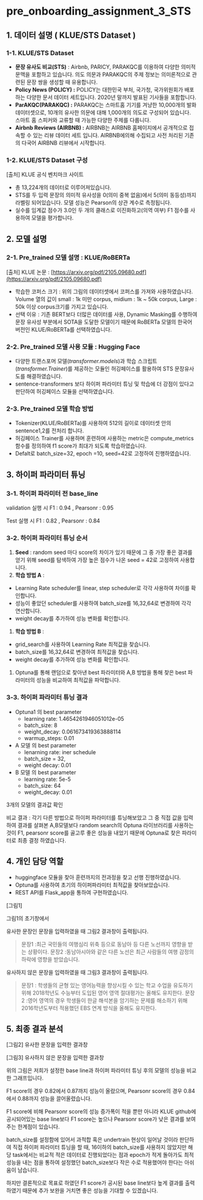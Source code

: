 # pre_onboarding_assignment_3_STS

## 1. 데이터 설명 ( KLUE/STS Dataset )

### 1-1. KLUE/STS Dataset

- **문장 유사도 비교(STS)** : Airbnb, PARICY, PARAKQC를 이용하여 다양한 의미적 문맥을 포함하고 있습니다. 의도 의문과 PARAKQC의 주제 정보는 의미론적으로 관련된 문장 쌍을 생성할 때 유용합니다.
- **Policy News (POLICY) :** POLICY는 대한민국 부처, 국가청, 국가위원회가 배포하는 다양한 문서 데이터 세트입니다. 2020년 말까지 발표된 기사들을 포함합니다.
- **ParAKQC(PARAKQC) :** PARAKQC는 스마트홈 기기를 겨냥한 10,000개의 발화 데이터셋으로, 10개의 유사한 의문에 대해 1,000개의 의도로 구성되어 있습니다. 스마트 홈 스피커와 교류할 때 가능한 다양한 주제를 다룹니다.
- **Airbnb Reviews (AIRBNB) :** AIRBNB는 AIRBNB 홈페이지에서 공개적으로 접속할 수 있는 리뷰 데이터 세트 입니다. AIRBNB에의해 수집되고 사전 처리된 기존의 다국어 AIRBNB 리뷰에서 시작합니다.

### 1-2. KLUE/STS Dataset 구성

[출처] KLUE 공식 벤치마크 사이트

- 총 13,224개의 데이터로 이루어져있습니다.
- STS를 두 입력 문장의 의미적 유사성을 0(의미 중복 없음)에서 5(의미 동등성)까지 라벨링 되어있습니다. 모델 성능은 Pearson의 상관 계수로 측정됩니다.
- 실수를 임계값 점수가 3.0인 두 개의 클래스로 이진화하고(의역 여부) F1 점수를 사용하여 모델을 평가합니다.

## 2. 모델 설명

### 2-1. Pre_trained 모델 설명 : KLUE/RoBERTa

[출처] KLUE 논문 : [https://arxiv.org/pdf/2105.09680.pdf](https://arxiv.org/pdf/2105.09680.pdf)

- 학습한 코퍼스 크기 : 위의 그림의 데이터셋에서 코퍼스를 가져와 사용하였습니다. Volume 열의 값이 small : 1k 미만 corpus, midium : 1k ~ 50k corpus, Large : 50k 이상 corpus크기를 가지고 있습니다.
- 선택 이유 : 기존 BERT보다 더많은 데이터를 사용, Dynamic Masking를 수행하여 문장 유사성 부분에서 SOTA을 도달한 모델이기 때문에 RoBERTa 모델의 한국어 버전인 KLUE/RoBERTa를 선택하였습니다.

### 2-2. Pre_trained 모델 사용 모듈 : **Hugging Face**

- 다양한 트랜스포머 모델(*transformer.models*)과 학습 스크립트(*transformer.Trainer*)를 제공하는 모듈인 허깅페이스를 활용하여 STS 문장유사도를 해결하였습니다.
- sentence-transformers 보다 하이퍼 파라미터 튜닝 및 학습에 더 강점이 있다고 판단하여 허깅페이스 모듈을 선택하였습니다.

### 2-3. Pre_trained 모델 학습 방법

- Tokenizer(KLUE/RoBERTa)를 사용하여 512의 길이로 데이터셋 안의 sentence1,2를 전처리 합니다.
- 허깅페이스 Trainer를 사용하며 훈련하며 사용하는 metric은 compute_metrics 함수를 정의하여 f1 score가 최대가 되도록 학습하였습니다.
- Defalt로 batch_size=32, epoch =10, seed=42로 고정하여 진행하였습니다.

## 3. 하이퍼 파라미터 튜닝

### 3-1. 하이퍼 파라미터 전 base_line


validation 실행 시 F1 : 0.94 , Pearsonr : 0.95

Test 실행 시 F1 : 0.82 , Pearsonr : 0.84

### 3-2. 하이퍼 파라미터 튜닝 순서

1. **Seed** : random seed 마다 score의 차이가 있기 때문에 그 중 가장 좋은 결과를 얻기 위해 seed를 탐색하여 가장 높은 점수가 나온 seed = 42로 고정하여 사용합니다.
2. **학습 방법 A** : 
- Learning Rate scheduler를 linear, step scheduler로 각각 사용하여 차이를 확인합니다.
- 성능이 좋았던 scheduler를 사용하여 batch_size를 16,32,64로 변경하여 각각 연산합니다.
- weight decay를 추가하여 성능 변화를 확인합니다.

1. **학습 방법 B** : 
- grid_search를 사용하여 Learning Rate 최적값을 찾습니다.
- batch_size를 16,32,64로 변경하여 최적값을 찾습니다.
- weight decay를 추가하여 성능 변화를 확인합니다.

1. Optuna를 통해 랜덤으로 찾아낸 best 파라미터와 A,B 방법을 통해 찾은 best 파라미터의 성능을 비교하여 최적값을 파악합니다.

### 3-3. 하이퍼 파라미터 튜닝 결과

- Optuna1 의 best parameter
    - learning rate: 1.4654261946051012e-05
    - batch_size: 8
    - weight_decay: 0.061673419363888114
    - warmup_steps: 0.01
- A 모델 의 best parameter
    - lenarning rate: iner schedule
    - batch_size = 32,
    - weight decay: 0.01
- B 모델 의 best parameter
    - learning rate: 5e-5
    - batch_size: 64
    - weight_decay: 0.01

3개의 모델의 결과값 확인

비교 결과 : 각기 다른 방법으로 하이퍼 파라미터를 튜닝해보았고 그 중 직접 값을 입력하여 결과를 살펴본 A,B모델보다 random search의 Optuna 라이브러리를 사용하는 것이 F1, pearsonr score를 골고루 좋은 성능을 내었기 때문에 Optuna로 찾은 파라미터로 최종 결정 하였습니다.

## 4. 개인 담당 역할

- huggingface 모듈을 찾아 훈련까지의 전과정을 찾고 선행 진행하였습니다.
- Optuna를 사용하여 초기의 하이퍼파라미터 최적값을 찾아보았습니다.
- REST API를 Flask_app을 통하여 구현하였습니다.

[그림1]

그림1의 초기창에서

유사한 문장인 문장을 입력하였을 때 그림2 결과창이 출력됩니다.

> 문장1 :최근 국민들의 여행심리 위축 등으로 동남아 등 다른 노선까지 영향을 받는 상황이다.
문장2 :동남아시아와 같은 다른 노선은 최근 사람들의 여행 감정의 하락에 영향을 받았습니다.
> 

유사하지 않은 문장을 입력하였을 때 그림3 결과창이 출력됩니다.

> 문장1 : 학생들의 균형 있는 영어능력을 향상시킬 수 있는 학교 수업을 유도하기 위해 2018학년도 수능부터 도입된 영어 영역 절대평가는 올해도 유지한다.
문장2 :영어 영역의 경우 학생들이 한글 해석본을 암기하는 문제를 해소하기 위해 2016학년도부터 적용했던 EBS 연계 방식을 올해도 유지한다.
> 

## 5. 최종 결과 분석

[그림2] 유사한 문장을 입력한 결과창

[그림3] 유사하지 않은 문장을 입력한 결과창


위의 그림은 저희가 설정한 base line과 하이퍼 파라미터 튜닝 후의 모델의 성능을 비교한 그래프입니다.

F1 score의 경우 0.82에서 0.87까지 성능이 올랐으며, Pearsonr score의 경우 0.84에서 0.88까지 성능을 끌어올렸습니다.

F1 score에 비해 Pearsonr score의 성능 증가폭이 적을 뿐만 아니라 KLUE github에 공시되어있는 base line보다 F1 score는 높으나 Pearsonr score가 낮은 결과를 보여주는 한계점이 있습니다.

batch_size를 설정함에 있어서 과적합 혹은 undertrain 현상이 일어날 것이라 판단하여 직접 하이퍼 파라미터 튜닝을 할 때, 16이하의 batch_size를 사용하지 않았지만 해당 task에서는 비교적 적은 데이터로 진행되었다는 점과 epoch가 적게 돌아가도 최적성능을 내는 점을 통하여 설정했던 batch_size보다 작은 수로 적용했어야 한다는 아쉬움이 남습니다.

하지만 결론적으로 목표로 하였던 F1 score가 공시된 base line보다 높게 결과를 출력하였기 때문에 추가 보완을 거치면 좋은 성능을 기대할 수 있겠습니다.
